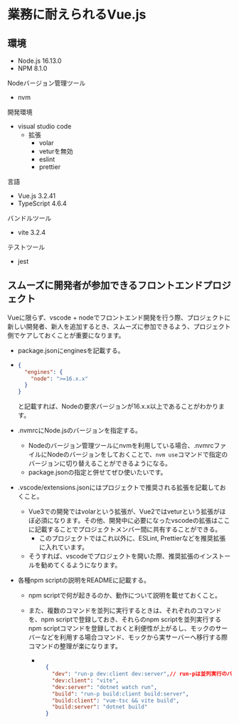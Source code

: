 # 業務に耐えられるVue.js

## 環境

- Node.js 16.13.0
- NPM 8.1.0

Nodeバージョン管理ツール

- nvm

開発環境

- visual studio code
  - 拡張
    - volar
    - veturを無効
    - eslint
    - prettier

言語

- Vue.js 3.2.41
- TypeScript 4.6.4

バンドルツール

- vite 3.2.4

テストツール

- jest

## スムーズに開発者が参加できるフロントエンドプロジェクト

Vueに限らず、vscode + nodeでフロントエンド開発を行う際、プロジェクトに新しい開発者、新人を追加するとき、スムーズに参加できるよう、プロジェクト側でケアしておくことが重要になります。

- package.jsonにenginesを記載する。

- ```json
  {
    "engines": {
      "node": ">=16.x.x"
    }
  }
  ```

  と記載すれば、Nodeの要求バージョンが16.x.x以上であることがわかります。
- .nvmrcにNode.jsのバージョンを指定する。
  - Nodeのバージョン管理ツールにnvmを利用している場合、.nvmrcファイルにNodeのバージョンをしておくことで、`nvm use`コマンドで指定のバージョンに切り替えることができるようになる。
  - package.jsonの指定と併せてぜひ使いたいです。

- .vscode/extensions.jsonにはプロジェクトで推奨される拡張を記載しておくこと。
  - Vue3での開発ではvolarという拡張が、Vue2ではveturという拡張がほぼ必須になります。その他、開発中に必要になったvscodeの拡張はここに記載することでプロジェクトメンバー間に共有することができる。
    - このプロジェクトではこれ以外に、ESLint, Prettierなどを推奨拡張に入れています。
  - そうすれば、vscodeでプロジェクトを開いた際、推奨拡張のインストールを勧めてくるようになります。
- 各種npm scriptの説明をREADMEに記載する。
  - npm scriptで何が起きるのか、動作について説明を載せておくこと。
  - また、複数のコマンドを並列に実行するときは、それぞれのコマンドを、npm scriptで登録しておき、それらのnpm scriptを並列実行するnpm scriptコマンドを登録しておくと利便性が上がるし、モックのサーバーなどを利用する場合コマンド、モックから実サーバーへ移行する際コマンドの整理が楽になります。

    - ```json

        {
          "dev": "run-p dev:client dev:server",// run-pは並列実行のパッケージ
          "dev:client": "vite",
          "dev:server": "dotnet watch run",
          "build": "run-p build:client build:server",
          "build:client": "vue-tsc && vite build",
          "build:server": "dotnet build"
        }

      ```
